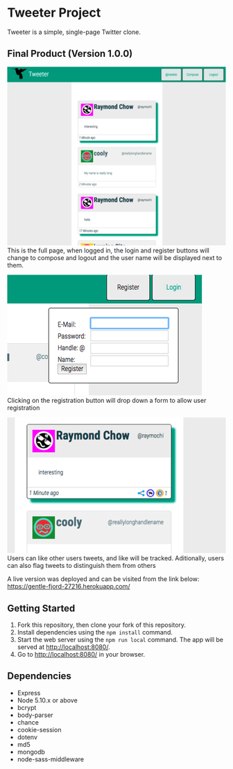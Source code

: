# Tweeter Project

Tweeter is a simple, single-page Twitter clone.

## Final Product (Version 1.0.0)

!["fullpage"](/documentation/pic2.png)
This is the full page, when logged in, the login and register buttons will change to compose and logout and the user name will be displayed next to them.

!["registration"](/documentation/pic1.png)
Clicking on the registration button will drop down a form to allow user registration

!["flagsandlikes"](/documentation/pic3.png)
Users can like other users tweets, and like will be tracked. Aditionally, users can also flag tweets to distinguish them from others


A live version was deployed and can be visited from the link below:
https://gentle-fjord-27216.herokuapp.com/

## Getting Started

1. Fork this repository, then clone your fork of this repository.
2. Install dependencies using the `npm install` command.
3. Start the web server using the `npm run local` command. The app will be served at <http://localhost:8080/>.
4. Go to <http://localhost:8080/> in your browser.

## Dependencies

- Express
- Node 5.10.x or above
- bcrypt
- body-parser
- chance
- cookie-session
- dotenv
- md5
- mongodb
- node-sass-middleware
